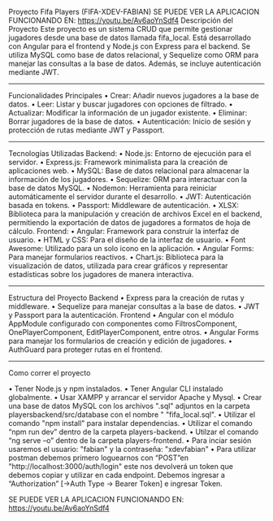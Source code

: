 Proyecto Fifa Players
(FIFA-XDEV-FABIAN)
SE PUEDE VER LA APLICACION FUNCIONANDO EN: https://youtu.be/Av6aoYnSdf4
Descripción del Proyecto
Este proyecto es un sistema CRUD que permite gestionar jugadores desde una base de datos llamada fifa_local. Está desarrollado con Angular para el frontend y Node.js con Express para el backend. Se utiliza MySQL como base de datos relacional, y Sequelize como ORM para manejar las consultas a la base de datos. Además, se incluye autenticación mediante JWT.
________________________________________
Funcionalidades Principales
•	Crear: Añadir nuevos jugadores a la base de datos.
•	Leer: Listar y buscar jugadores con opciones de filtrado.
•	Actualizar: Modificar la información de un jugador existente.
•	Eliminar: Borrar jugadores de la base de datos.
•	Autenticación: Inicio de sesión y protección de rutas mediante JWT y Passport.
________________________________________
Tecnologías Utilizadas
Backend:
•	Node.js: Entorno de ejecución para el servidor.
•	Express.js: Framework minimalista para la creación de aplicaciones web.
•	MySQL: Base de datos relacional para almacenar la información de los jugadores.
•	Sequelize: ORM para interactuar con la base de datos MySQL.
•	Nodemon: Herramienta para reiniciar automáticamente el servidor durante el desarrollo.
•	JWT: Autenticación basada en tokens.
•	Passport: Middleware de autenticación.
•	XLSX: Biblioteca para la manipulación y creación de archivos Excel en el backend, permitiendo la exportación de datos de jugadores a formatos de hoja de cálculo.
Frontend:
•	Angular: Framework para construir la interfaz de usuario.
•	HTML y CSS: Para el diseño de la interfaz de usuario.
•	Font Awesome: Utilizado para un solo icono en la aplicación.
•	Angular Forms: Para manejar formularios reactivos.
•	Chart.js: Biblioteca para la visualización de datos, utilizada para crear gráficos y representar estadísticas sobre los jugadores de manera interactiva.
________________________________________

Estructura del Proyecto
Backend
•	Express para la creación de rutas y middleware.
•	Sequelize para manejar consultas a la base de datos.
•	JWT y Passport para la autenticación.
Frontend
•	Angular con el módulo AppModule configurado con componentes como FiltrosComponent, OnePlayerComponent, EditPlayerComponent, entre otros.
•	Angular Forms para manejar los formularios de creación y edición de jugadores.
•	AuthGuard para proteger rutas en el frontend.

________________________________________
Como correr el proyecto

•	Tener Node.js y npm instalados.
•	Tener Angular CLI instalado globalmente.
•	Usar XAMPP y arrancar el servidor Apache y Mysql.
•	Crear una base de datos MySQL con los archivos ".sql" adjuntos en la carpeta playersbackend/src/database  con el nombre     "   "fifa_local.sql".
•	Utilizar el comando "npm install" para instalar dependencias.
•	Utilizar el comando “npm run dev” dentro de la carpeta players-backend.
•	Utilzar el comando “ng serve –o” dentro de la carpeta players-frontend.
•   Para inciar sesión usaremos el usuario: "fabian" y la contraseña: "xdevfabian"
•	Para utilizar postman debemos primero loguearnos con “POST”en "http://localhost:3000/auth/login"
 este nos devolverá un token que debemos copiar y utilizar en cada endpoint.
 Debemos ingresar a “Authorization” [->Auth Type -> Bearer Token]  e ingresar Token.

SE PUEDE VER LA APLICACION FUNCIONANDO EN: https://youtu.be/Av6aoYnSdf4
